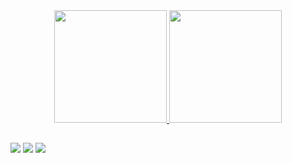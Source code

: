 <div align="center">
  <a href="https://github.com/goncalomano">
  <img height="180em" src="https://github-readme-stats.vercel.app/api?username=goncalomano&show_icons=true&theme=react&include_all_commits=true&count_private=true"/>
  <img height="180em" src="https://github-readme-stats.vercel.app/api/top-langs/?username=goncalomano&layout=compact&langs_count=7&theme=react"/>
</div>
  
  ##
 
<div> 
  <a href="https://www.instagram.com/goncalo.mano/" target="_blank"><img src="https://img.shields.io/badge/-Instagram-%23E4405F?style=for-the-badge&logo=instagram&logoColor=white" target="_blank"></a>
  <a href = "mailto:goncalo.alves.mano@gmail.com"><img src="https://img.shields.io/badge/-Gmail-%23333?style=for-the-badge&logo=gmail&logoColor=white" target="_blank"></a>
  <a href="https://www.linkedin.com/in/gon%C3%A7alo-mano-580394221/" target="_blank"><img src="https://img.shields.io/badge/-LinkedIn-%230077B5?style=for-the-badge&logo=linkedin&logoColor=white" target="_blank"></a> 
 
 
</div>


